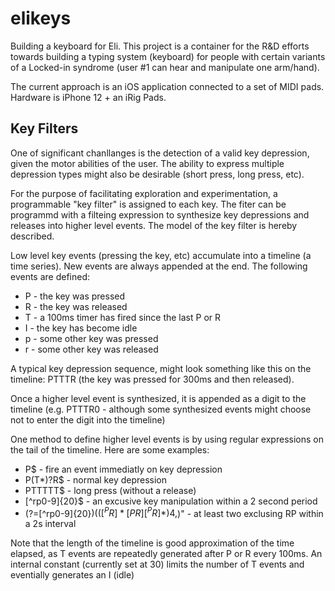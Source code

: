 # elikeys

Building a keyboard for Eli. This project is a container for the R&D efforts towards building a typing system (keyboard) for people with
certain variants of a Locked-in syndrome (user #1 can hear and manipulate one arm/hand).

The current approach is an iOS application connected to a set of MIDI pads. Hardware is iPhone 12 + an iRig Pads. 

## Key Filters

One of significant chanllanges is the detection of a valid key depression, given the motor abilities of the user. 
The ability to express multiple depression types might also be desirable (short press, long press, etc). 

For the purpose of facilitating exploration and experimentation, a programmable "key filter" is assigned to each key. 
The fiter can be programmd with a filteing expression to synthesize key depressions and releases into higher level events. 
The model of the key filter is hereby described.

Low level key events (pressing the key, etc) accumulate into a timeline (a time series). New events are always appended at the end.
The following events are defined:
- P - the key was pressed
- R - the key was released
- T - a 100ms timer has fired since the last P or R
- I - the key has become idle
- p - some other key was pressed
- r - some other key was released

A typical key depression sequence, might look something like this on the timeline: PTTTR (the key was pressed for 300ms and then released).

Once a higher level event is synthesized, it is appended as a digit to the timeline (e.g. PTTTR0 - although some synthesized events might choose not 
to enter the digit into the timeline)

One method to define higher level events is by using regular expressions on the tail of the timeline. Here are some examples:

- P$ - fire an event immediatly on key depression
- P(T*)?R$ - normal key depression
- PTTTTT$ - long press (without a release)
- [^rp0-9]{20}$ - an excusive key manipulation within a 2 second period
- (?=[^rp0-9]{20}$)(([^PR]*[PR][^PR]*){4,}$)" - at least two exclusing RP within a 2s interval

Note that the length of the timeline is good approximation of the time elapsed, as T events are repeatedly generated after P or R every 100ms. 
An internal constant (currently set at 30) limits the number of T events and eventially generates an I (idle)

